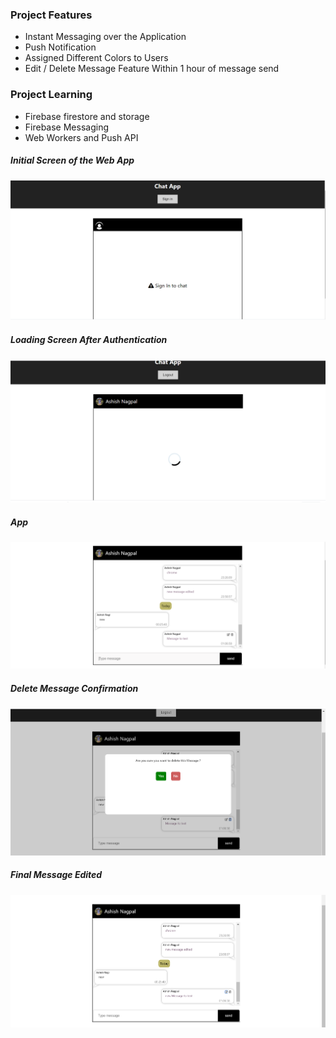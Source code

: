 
### Project Features
* Instant Messaging over the Application
* Push Notification
* Assigned Different Colors to Users
* Edit / Delete Message Feature Within 1 hour of message send

### Project Learning 
* Firebase firestore and storage
* Firebase Messaging
* Web Workers and Push API

##### Initial Screen of the Web App
![](projectImages/firebaseProject1.png)

##### Loading Screen After Authentication
![](projectImages/firebaseProject2.png)

##### App
![](projectImages/firebaseProject3.png)

##### Delete Message Confirmation
![](projectImages/firebaseProject4.png)

##### Final Message Edited
![](projectImages/firebaseProject5.png)
